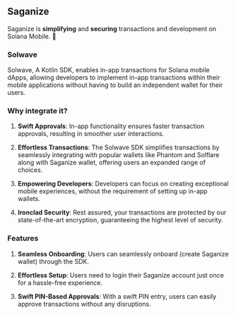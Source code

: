 ## Saganize

Saganize is **simplifying** and **securing** transactions and development on Solana Mobile. 📲

### Solwave
Solwave, A Kotlin SDK, enables in-app transactions for Solana mobile dApps, allowing developers to implement in-app transactions within their mobile applications without having to build an independent wallet for their users.

### Why integrate it?
1. **Swift Approvals**:
In-app functionality ensures faster transaction approvals, resulting in smoother user interactions. 

2. **Effortless Transactions**: 
The Solwave SDK simplifies transactions by seamlessly integrating with popular wallets like Phantom and Solflare along with Saganize wallet, offering users an expanded range of choices.

3. **Empowering Developers**:
Developers can focus on creating exceptional mobile experiences, without the requirement of setting up in-app wallets.

4. **Ironclad Security**: 
Rest assured, your transactions are protected by our state-of-the-art encryption, guaranteeing the highest level of security.

### Features
1. **Seamless Onboarding**: Users can seamlessly onboard (create Saganize wallet) through the SDK. 

2. **Effortless Setup**: Users need to login their Saganize account just once for a hassle-free experience.

3. **Swift PIN-Based Approvals**: With a swift PIN entry, users can easily approve transactions without any disruptions.


